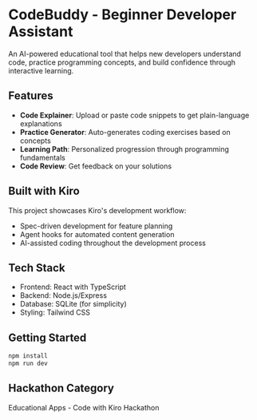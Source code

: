 # CodeBuddy - Beginner Developer Assistant

An AI-powered educational tool that helps new developers understand code, practice programming concepts, and build confidence through interactive learning.

## Features

- **Code Explainer**: Upload or paste code snippets to get plain-language explanations
- **Practice Generator**: Auto-generates coding exercises based on concepts
- **Learning Path**: Personalized progression through programming fundamentals
- **Code Review**: Get feedback on your solutions

## Built with Kiro

This project showcases Kiro's development workflow:
- Spec-driven development for feature planning
- Agent hooks for automated content generation
- AI-assisted coding throughout the development process

## Tech Stack

- Frontend: React with TypeScript
- Backend: Node.js/Express
- Database: SQLite (for simplicity)
- Styling: Tailwind CSS

## Getting Started

```bash
npm install
npm run dev
```

## Hackathon Category

Educational Apps - Code with Kiro Hackathon